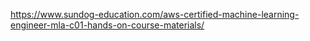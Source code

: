 https://www.sundog-education.com/aws-certified-machine-learning-engineer-mla-c01-hands-on-course-materials/